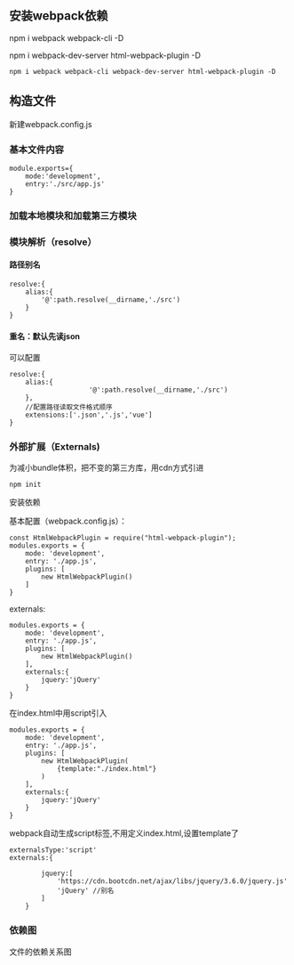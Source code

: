 ## 安装webpack依赖

npm i webpack webpack-cli -D

npm i webpack-dev-server html-webpack-plugin -D

`npm i webpack webpack-cli webpack-dev-server html-webpack-plugin -D `

## 构造文件

新建webpack.config.js

### 基本文件内容

```
module.exports={
	mode:'development',
	entry:'./src/app.js'
}
```

### 加载本地模块和加载第三方模块

### 模块解析（resolve）

#### 路径别名

```
resolve:{
	alias:{
		'@':path.resolve(__dirname,'./src')
	}
}
```

#### 重名：默认先读json

可以配置

```
resolve:{
	alias:{
                    '@':path.resolve(__dirname,'./src')
	},
	//配置路径读取文件格式顺序
	extensions:['.json','.js','vue']
}
```

### 外部扩展（Externals)

为减小bundle体积，把不变的第三方库，用cdn方式引进

`npm init`

安装依赖

基本配置（webpack.config.js）：

```
const HtmlWebpackPlugin = require("html-webpack-plugin");
modules.exports = {
    mode: 'development',
    entry: './app.js',
    plugins: [
        new HtmlWebpackPlugin()
    ]
}

```

externals:

```
modules.exports = {
    mode: 'development',
    entry: './app.js',
    plugins: [
        new HtmlWebpackPlugin()
    ],
    externals:{
    	jquery:'jQuery'
    }
}

```

在index.html中用script引入

```
modules.exports = {
    mode: 'development',
    entry: './app.js',
    plugins: [
        new HtmlWebpackPlugin(
        	{template:"./index.html"}
        )
    ],
    externals:{
    	jquery:'jQuery'
    }
}
```

webpack自动生成script标签,不用定义index.html,设置template了

```
externalsType:'script'
externals:{
	
    	jquery:[
    		'https://cdn.bootcdn.net/ajax/libs/jquery/3.6.0/jquery.js'
    		'jQuery' //别名
    	]
    }
```

### 依赖图

文件的依赖关系图

